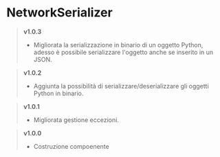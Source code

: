 # NetworkSerializer

> **v1.0.3**
>	* Migliorata la serializzazione in binario di un oggetto Python, adesso è possibile serializzare l'oggetto anche se inserito in un JSON.

> **v1.0.2**
>	* Aggiunta la possibilità di serializzare/deserializzare gli oggetti Python in binario.

> **v1.0.1**
>	* Migliorata gestione eccezioni.

> **v1.0.0**
>	* Costruzione compoenente
